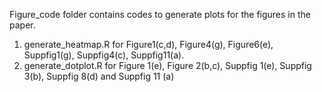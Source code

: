 Figure_code folder contains codes to generate plots for the figures in the paper.
1. generate_heatmap.R for Figure1(c,d), Figure4(g), Figure6(e), Suppfig1(g), Suppfig4(c), Suppfig11(a).
2. generate_dotplot.R for Figure 1(e), Figure 2(b,c), Suppfig 1(e), Suppfig 3(b), Suppfig 8(d) and Suppfig 11 (a)
